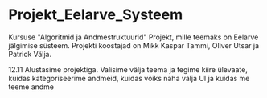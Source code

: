 # Projekt_Eelarve_Systeem
Kursuse "Algoritmid ja Andmestruktuurid" Projekt, mille teemaks on Eelarve jälgimise süsteem.
Projekti koostajad on Mikk Kaspar Tammi, Oliver Utsar ja Patrick Välja.

12.11 
  Alustasime projektiga. Valisime välja teema ja tegime kiire ülevaate, kuidas kategoriseerime andmeid, kuidas võiks näha 
  välja UI ja kuidas me teeme andme 
